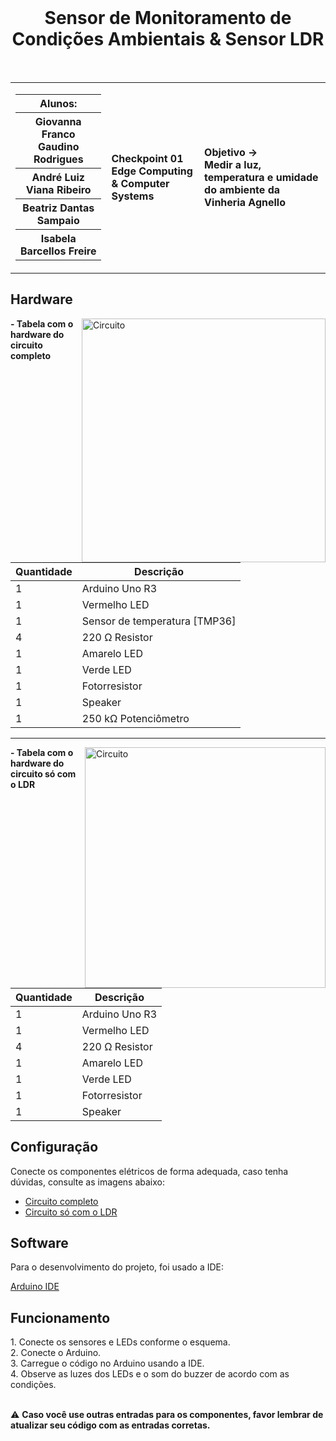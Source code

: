 <div align="center">
  <br>
  <h1>Sensor de Monitoramento de Condições Ambientais & Sensor LDR</h1>
</div>

<br>

<table>
  <tr>
    <td>
      <div>
        <table>
          <tr>
            <th>Alunos:</th>
          </tr>
          <tr>
            <th>Giovanna Franco Gaudino Rodrigues</th>
          </tr>
          <tr>
            <th>André Luiz Viana Ribeiro</th>
          </tr>
          <tr>
            <th>Beatriz Dantas Sampaio</th>
          </tr>
          <tr>
            <th>Isabela Barcellos Freire</th>
          </tr>
        </table>
      </div>
    </td>
    <td>
      <div>
        <b>Checkpoint 01 <br> Edge Computing & Computer Systems</b>
      <td> <b>Objetivo → <br> Medir a luz, temperatura e umidade do ambiente da Vinheria Agnello</b> </td>
      </div>
    </td>
  </tr>
</table>

<h2> Hardware </h2>
<img height="390em" src="https://github.com/Ctrl-Alt-Challenge/CP01-EDCS/assets/110347145/7e29fb77-afb5-4c96-ae84-576aa0cb1025" alt="Circuito" align="right">

<div align="left">

<b> - Tabela com o hardware do circuito completo </b>

| Quantidade | Descrição                   |
| ---------- | ----------------------------- |
| 1          | Arduino Uno R3                |
| 1          | Vermelho LED                  |
| 1          | Sensor de temperatura [TMP36] |
| 4          | 220 Ω Resistor                |
| 1          | Amarelo LED                   |
| 1          | Verde LED                     |
| 1          | Fotorresistor                 |
| 1          | Speaker                       |
| 1          | 250 kΩ Potenciômetro          |

</div>

---

<img height="385em" src="https://github.com/Ctrl-Alt-Challenge/CP01-EDCS/assets/110347145/e4274581-4f64-477f-996e-24cc1f8d228c" alt="Circuito" align="right">


<div align="left">

<b> - Tabela com o hardware do circuito só com o LDR </b>

| Quantidade | Descrição                     |
| ---------- | ----------------------------- |
| 1          | Arduino Uno R3                |
| 1          | Vermelho LED                  |
| 4          | 220 Ω Resistor                |
| 1          | Amarelo LED                   |
| 1          | Verde LED                     |
| 1          | Fotorresistor                 |
| 1          | Speaker                       |


</div>

<h2> Configuração </h2>

Conecte os componentes elétricos de forma adequada, caso tenha dúvidas, consulte as imagens abaixo:
- <a href="Circuito-LDR/circuito-ldr.png"> Circuito completo </a>
- <a href="Circuito-Completo/circuito-completo.png"> Circuito só com o LDR </a>


<h2> Software </h2>

<p> Para o desenvolvimento do projeto, foi usado a IDE: </p>

<a href="https://www.arduino.cc/en/software"> Arduino IDE </a>

<h2> Funcionamento  </h2>
1. Conecte os sensores e LEDs conforme o esquema. <br>
2. Conecte o Arduino. <br>
3. Carregue o código no Arduino usando a IDE. <br>
4. Observe as luzes dos LEDs e o som do buzzer de acordo com as condições. <br>

<br>

⚠️ <b> Caso você use outras entradas para os componentes, favor lembrar de atualizar seu código com as entradas corretas. </b>
